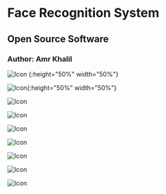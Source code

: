 # Face Recognition System
## Open Source Software
### Author: Amr Khalil

![Icon](media/Icon.png) {:height="50%" width="50%"}

![Icon](media/1.png){:height="50%" width="50%"}

![Icon](media/2.png)

![Icon](media/3.png)

![Icon](media/4.png)

![Icon](media/5.png)

![Icon](media/6.png)

![Icon](media/7.png)

![Icon](media/8.png)


